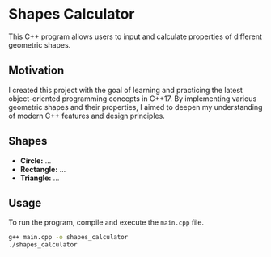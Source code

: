 # Shapes Calculator

This C++ program allows users to input and calculate properties of different geometric shapes.

## Motivation

I created this project with the goal of learning and practicing the latest object-oriented programming concepts in C++17. By implementing various geometric shapes and their properties, I aimed to deepen my understanding of modern C++ features and design principles.

## Shapes

- **Circle:** ...
- **Rectangle:** ...
- **Triangle:** ...

## Usage

To run the program, compile and execute the `main.cpp` file.

```bash
g++ main.cpp -o shapes_calculator
./shapes_calculator
